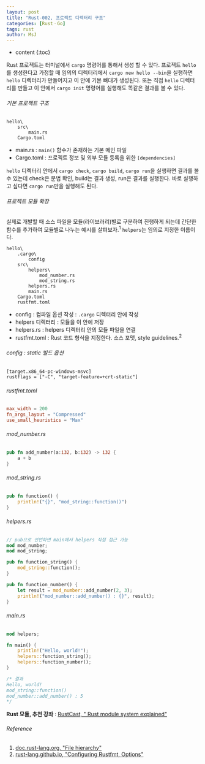 ```yaml
---
layout: post
title: "Rust-002, 프로젝트 디렉터리 구조"
categories: [RustㆍGo]
tags: rust
author: MsJ
---
```


* content
{:toc}

Rust 프로젝트는 터미널에서 `cargo` 명령어를 통해서 생성 할 수 있다. 프로젝트 `hello`를 생성한다고 가정할 때 임의의 디렉터리에서 `cargo new hello --bin`을 실행하면 `hello` 디렉터리가 만들어지고 이 안에 기본 뼈대가 생성된다. 또는 직접 `hello` 디렉터리를 만들고 이 안에서 `cargo init` 명령어를 실행해도 똑같은 결과를 볼 수 있다.

###### 기본 프로젝트 구조

```text
hello\
    src\
        main.rs
    Cargo.toml
```

* main.rs : `main()` 함수가 존재하는 기본 메인 파일
* Cargo.toml : 프로젝트 정보 및 외부 모듈 등록을 위한 `[dependencies]`

`hello` 디렉터리 안에서 `cargo check`, `cargo build`, `cargo run`을 실행하면 결과를 볼 수 있는데 check은 문법 확인, build는 결과 생성, run은 결과를 실행한다. 바로 실행하고 싶다면 `cargo run`만을 실행해도 된다.





###### 프로젝트 모듈 확장

실제로 개발할 때 소스 파일을 모듈(라이브러리)별로 구분하여 진행하게 되는데 간단한 함수를 추가하여 모듈별로 나누는 예시를 살펴보자.<sup>1</sup> `helpers`는 임의로 지정한 이름이다.

```text
hello\
    .cargo\
        config
    src\
        helpers\
            mod_number.rs
            mod_string.rs
        helpers.rs
        main.rs
    Cargo.toml
    rustfmt.toml
```

* config : 컴파일 옵션 작성 : `.cargo` 디렉터리 안에 작성
* helpers 디렉터리 : 모듈을 이 안에 저장
* helpers.rs : helpers 디렉터리 안의 모듈 파일을 연결
* rustfmt.toml : Rust 코드 형식을 지정한다. 소스 포맷, style guidelines.<sup>2</sup>

###### config : static 빌드 옵션

```text
[target.x86_64-pc-windows-msvc]
rustflags = ["-C", "target-feature=+crt-static"]
```

###### rustfmt.toml

```toml
max_width = 200
fn_args_layout = "Compressed"
use_small_heuristics = "Max"
```

###### mod_number.rs

```rust
pub fn add_number(a:i32, b:i32) -> i32 {
    a + b
}
```

###### mod_string.rs

```rust
pub fn function() {
    println!("{}", "mod_string::function()")
}
```

###### helpers.rs

```rust
// pub으로 선언하면 main에서 helpers 직접 접근 가능
mod mod_number;
mod mod_string;

pub fn function_string() {
    mod_string::function();
}

pub fn function_number() {
    let result = mod_number::add_number(2, 3);
    println!("mod_number::add_number() : {}", result);
}
```

###### main.rs

```rust
mod helpers;

fn main() {
    println!("Hello, world!");
    helpers::function_string();
    helpers::function_number();
}

/* 결과
Hello, world!
mod_string::function()
mod_number::add_number() : 5
*/
```

**Rust 모듈, 추천 강좌** : [RustCast, " Rust module system explained"](https://www.youtube.com/watch?v=4KsAsGhFo4U)

###### Reference
1. [doc.rust-lang.org, "File hierarchy"](https://doc.rust-lang.org/rust-by-example/mod/split.html)
2. [rust-lang.github.io, "Configuring Rustfmt, Options"](https://rust-lang.github.io/rustfmt/)
